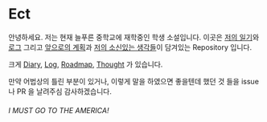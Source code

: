 # Ect

안녕하세요. 저는 현재 늘푸른 중학교에 재학중인 학생 소설입니다. 이곳은 [저의 일기](diary)와 [로그](logs) 그리고 [앞으로의 계획](roadmap)과 [저의 소신있는 생각들](tought)이 담겨있는 Repository 입니다.

크게 [Diary](diary), [Log](logs), [Roadmap](roadmap), [Thought](thought) 가 있습니다.

만약 어법상의 틀린 부분이 있거나, 이렇게 말을 하였으면 좋을텐데 했던 것 들을 issue 나 PR 을 날려주심 감사하겠습니다.

###### I MUST GO TO THE AMERICA!
